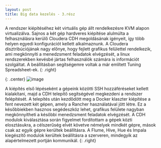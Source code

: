 ```yaml
---
layout: post
title: Big data kezelés - 3.rész
---
```


A rendszer kiépítéséhez két virtuális gép állt rendelkezésre KVM alapon virtualizálva. Sajnos a két gép hardveres kiépítése alulmúlta a felhasználásra kerülő Cloudera CDH megoldásának igényeit, így több helyen egyedi konfigurációt kellett alkalmaznunk. A Cloudera disztribúciójának nagy előnye, hogy fejlett grafikus felülettel rendelkezik, ami megkönnyíti a menedzsment feladatok elvégzését, a linux rendszerekben kevésbé jártas felhasználók számára is információt szolgáltat. A beállításban segítségemre voltak a már említett Tuning Spreadsheet-ek. {: .right}

{: .center}
![image](http://i.imgur.com/dpor7Dy.png "Rendszer részletek")

A kiépítés első lépéseként a gépeink közötti SSH hozzáféréseket kellett kialakítani, majd a CDH telepítő segítségével megkezdeni a rendszer felépítését. A telepítés után kezdődött meg a Docker klaszter kiépítése a fent nevezett két gépen, amely a Rancher használatával jött létre. Ez a későbbiekben hasznos segédeszköz lehet, grafikus felülete nagyban megkönnyítheti a későbbi menedzsment feladatok elvégzését. A CDH modulok kiválasztása során figyelmet fordítottam a gépek közti elosztásukra, a célszerűség elvét követve némelyek mindkét gépre, mások csak az egyik gépre kerültek beállításra. A Flume, Hive, Hue és Impala kiegészítő modulok kerültek beállításra a szerveren, mindegyik az alapértelmezett portján kommunikál. {: .right}
